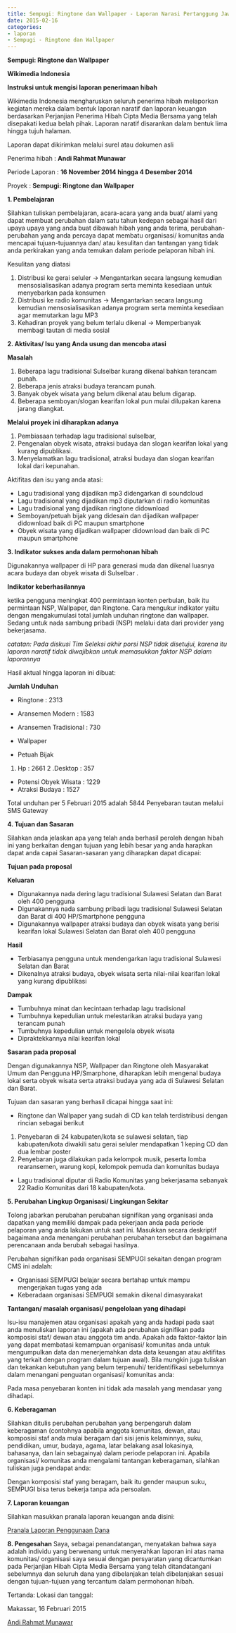 ```yaml
---
title: Sempugi: Ringtone dan Wallpaper - Laporan Narasi Pertanggung Jawaban Hibah Termin II
date: 2015-02-16 
categories:
- laporan
- Sempugi - Ringtone dan Wallpaper
---
```


**Sempugi: Ringtone dan Wallpaper**

**Wikimedia Indonesia**

**Instruksi untuk mengisi laporan penerimaan hibah**

  Wikimedia Indonesia mengharuskan seluruh penerima hibah melaporkan kegiatan mereka dalam bentuk laporan naratif dan laporan keuangan berdasarkan Perjanjian Penerima Hibah Cipta Media Bersama yang telah disepakati kedua belah pihak. Laporan naratif disarankan dalam bentuk lima hingga tujuh halaman.

  Laporan dapat dikirimkan melalui surel atau dokumen asli

Penerima hibah	:	**Andi Rahmat Munawar**

Periode Laporan	:	**16 November 2014 hingga 4 Desember 2014**

Proyek	        :	**Sempugi: Ringtone dan Wallpaper** 

**1. Pembelajaran**

Silahkan tuliskan pembelajaran, acara-acara yang anda buat/ alami yang dapat membuat perubahan dalam satu tahun kedepan sebagai hasil dari upaya upaya yang anda buat dibawah hibah yang anda terima, perubahan-perubahan yang anda percaya dapat membatu organisasi/ komunitas anda mencapai tujuan-tujuannya dan/ atau kesulitan dan tantangan yang tidak anda perkirakan yang anda temukan dalam periode pelaporan hibah ini.

Kesulitan yang diatasi
1. Distribusi ke gerai seluler → Mengantarkan secara langsung kemudian mensosialisasikan adanya program serta meminta kesediaan untuk menyebarkan pada konsumen
2. Distribusi ke radio komunitas → Mengantarkan secara langsung kemudian mensosialisasikan adanya program serta meminta kesediaan agar memutarkan lagu MP3
3. Kehadiran proyek yang belum terlalu dikenal → Memperbanyak membagi tautan di media sosial

**2. Aktivitas/ Isu yang Anda usung dan mencoba atasi**

 **Masalah**

 1. Beberapa lagu tradisional Sulselbar kurang dikenal bahkan terancam punah.
 2. Beberapa jenis atraksi budaya terancam punah.
 3. Banyak obyek wisata yang belum dikenal atau belum digarap.
 4. Beberapa semboyan/slogan kearifan lokal pun mulai dilupakan karena jarang diangkat.

**Melalui proyek ini diharapkan adanya**
 
 1. Pembiasaan terhadap lagu tradisional sulselbar,
 2. Pengenalan obyek wisata, atraksi budaya dan slogan kearifan lokal yang kurang dipublikasi.
 3. Menyelamatkan lagu tradisional, atraksi budaya dan slogan kearifan lokal dari kepunahan.

Aktifitas dan isu yang anda atasi:

* Lagu tradisional yang dijadikan mp3 didengarkan di soundcloud
* Lagu tradisional yang dijadikan mp3 diputarkan di radio komunitas
* Lagu tradisional yang dijadikan ringtone didownload
* Semboyan/petuah bijak yang didesain dan dijadikan wallpaper didownload baik di PC maupun smartphone
* Obyek wisata yang dijadikan wallpaper didownload dan baik di PC maupun smartphone

**3. Indikator sukses anda dalam permohonan hibah**

Digunakannya wallpaper di HP para generasi muda dan dikenal luasnya acara budaya dan obyek wisata di Sulselbar .

**Indikator keberhasilannya** 

ketika pengguna meningkat 400 permintaan konten perbulan, baik itu permintaan NSP, Wallpaper, dan Ringtone. Cara mengukur indikator yaitu dengan mengakumulasi total jumlah unduhan ringtone dan wallpaper. Sedang untuk nada sambung pribadi (NSP) melalui data dari provider yang bekerjasama.

*catatan: Pada diskusi Tim Seleksi akhir porsi NSP tidak disetujui, karena itu laporan naratif tidak diwajibkan untuk memasukkan faktor NSP dalam laporannya*

Hasil aktual hingga laporan ini dibuat:

**Jumlah Unduhan**

* Ringtone : 2313
 * Aransemen Modern : 1583
 * Aransemen Tradisional : 730

* Wallpaper
 * Petuah Bijak
  1. Hp : 2661
  2 .Desktop : 357
 * Potensi Obyek Wisata : 1229
 * Atraksi Budaya : 1527
 
Total unduhan per 5 Februari 2015 adalah 5844 Penyebaran tautan melalui SMS Gateway

**4. Tujuan dan Sasaran**

Silahkan anda jelaskan apa yang telah anda berhasil peroleh dengan hibah ini yang berkaitan dengan tujuan yang lebih besar yang anda harapkan dapat anda capai Sasaran-sasaran yang diharapkan dapat dicapai:

**Tujuan pada proposal**

**Keluaran**

* Digunakannya nada dering lagu tradisional Sulawesi Selatan dan Barat oleh 400 pengguna
* Digunakannya nada sambung pribadi lagu tradisional Sulawesi Selatan dan Barat di 400 HP/Smartphone pengguna
* Digunakannya wallpaper atraksi budaya dan obyek wisata yang berisi kearifan lokal Sulawesi Selatan dan Barat oleh 400 pengguna

**Hasil**

* Terbiasanya pengguna untuk mendengarkan lagu tradisional Sulawesi Selatan dan Barat
* Dikenalnya atraksi budaya, obyek wisata serta nilai-nilai kearifan lokal yang kurang dipublikasi

**Dampak**

* Tumbuhnya minat dan kecintaan terhadap lagu tradisional
* Tumbuhnya kepedulian untuk melestarikan atraksi budaya yang terancam punah
* Tumbuhnya kepedulian untuk mengelola obyek wisata
* Dipraktekkannya nilai kearifan lokal

**Sasaran pada proposal**

Dengan digunakannya NSP, Wallpaper dan Ringtone oleh Masyarakat Umum dan Pengguna HP/Smarphone, diharapkan lebih mengenal budaya lokal serta obyek wisata serta atraksi budaya yang ada di Sulawesi Selatan dan Barat.

Tujuan dan sasaran yang berhasil dicapai hingga saat ini:

* Ringtone dan Wallpaper yang sudah di CD kan telah terdistribusi dengan rincian sebagai berikut
 1. Penyebaran di 24 kabupaten/kota se sulawesi selatan, tiap kabupaten/kota diwakili satu gerai seluler mendapatkan 1 keping CD dan dua lembar poster
 2. Penyebaran juga dilakukan pada kelompok musik, peserta lomba rearansemen, warung kopi, kelompok pemuda dan komunitas budaya

* Lagu tradisional diputar di Radio Komunitas yang bekerjasama sebanyak 22 Radio Komunitas dari 18 kabupaten/kota.

**5. Perubahan Lingkup Organisasi/ Lingkungan Sekitar**

Tolong jabarkan perubahan perubahan signifikan yang organisasi anda dapatkan yang memiliki dampak pada pekerjaan anda pada periode pelaporan yang anda lakukan untuk saat ini. Masukkan secara deskriptif bagaimana anda menangani perubahan perubahan tersebut dan bagaimana perencanaan anda berubah sebagai hasilnya.

Perubahan signifikan pada organisasi SEMPUGI sekaitan dengan program CMS ini adalah:
* Organisasi SEMPUGI belajar secara bertahap untuk mampu mengerjakan tugas yang ada
* Keberadaan organisasi SEMPUGI semakin dikenal dimasyarakat

**Tantangan/ masalah organisasi/ pengelolaan yang dihadapi**

Isu-isu manajemen atau organisasi apakah yang anda hadapi pada saat anda menuliskan laporan ini (apakah ada perubahan signifikan pada komposisi staf/ dewan atau anggota tim anda. Apakah ada faktor-faktor lain yang dapat membatasi kemampuan organisasi/ komunitas anda untuk mengumpulkan data dan menerjemahkan data data keuangan atau aktifitas yang terkait dengan program dalam tujuan awal). Bila mungkin juga tuliskan dan tekankan kebutuhan yang belum terpenuhi/ teridentifikasi sebelumnya dalam menangani penguatan organisasi/ komunitas anda:

Pada masa penyebaran konten ini tidak ada masalah yang mendasar yang dihadapi.

**6. Keberagaman**

Silahkan ditulis perubahan perubahan yang berpengaruh dalam keberagaman (contohnya apabila anggota komunitas, dewan, atau komposisi staf anda mulai beragam dari sisi jenis kelaminnya, suku, pendidikan, umur, budaya, agama, latar belakang asal lokasinya, bahasanya, dan lain sebagainya) dalam periode pelaporan ini. Apabila organisasi/ komunitas anda mengalami tantangan keberagaman, silahkan tuliskan juga pendapat anda:

Dengan komposisi staf yang beragam, baik itu gender maupun suku, SEMPUGI bisa terus bekerja tanpa ada persoalan.

**7. Laporan keuangan**

  Silahkan masukkan pranala laporan keuangan anda disini:

[Pranala Laporan Penggunaan Dana](http://wiki.ciptamedia.org/wiki/Ringtone,_Wallpaper,_NSP/Laporan_Penggunaan_Dana)

**8. Pengesahan**
Saya, sebagai penandatangan, menyatakan bahwa saya adalah individu yang berwenang untuk menyerahkan laporan ini atas nama komunitas/ organisasi saya sesuai dengan persyaratan yang dicantumkan pada Perjanjian Hibah Cipta Media Bersama yang telah ditandatangani sebelumnya dan seluruh dana yang dibelanjakan telah dibelanjakan sesuai dengan tujuan-tujuan yang tercantum dalam permohonan hibah.

Tertanda: Lokasi dan tanggal:

Makassar, 16 Februari 2015




[Andi Rahmat Munawar](http://wiki.ciptamedia.org/wiki/Andi_Rahmat_Munawar)
